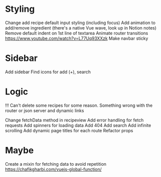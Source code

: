 # Styling

Change add recipe default input styling (including focus)
Add animation to add/remove ingredient (there's a native Vue wave, look up in Notion notes)
Remove default indent on 1st line of textarea
Animate router transitions https://www.youtube.com/watch?v=L77Uq93XXzk
Make navbar sticky

# Sidebar

Add sidebar
Find icons for add (+), search

# Logic

!!! Can't delete some recipes for some reason. Something wrong with the router or json server and dynamic links

Change fetchData method in recipeview
Add error handling for fetch requests
Add spinners for loading data
Add 404
Add search
Add infinite scrolling
Add dynamic page titles for each route
Refactor props

# Maybe
Create a mixin for fetching data to avoid repetition https://chafikgharbi.com/vuejs-global-function/





